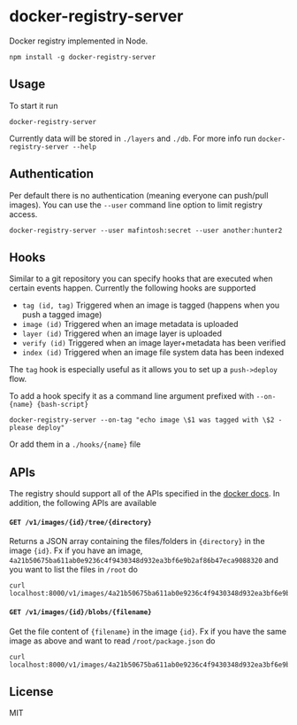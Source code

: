 # docker-registry-server

Docker registry implemented in Node.

```
npm install -g docker-registry-server
```

## Usage

To start it run

```
docker-registry-server
```

Currently data will be stored in `./layers` and `./db`.
For more info run `docker-registry-server --help`

## Authentication

Per default there is no authentication (meaning everyone can push/pull images).
You can use the `--user` command line option to limit registry access.

```
docker-registry-server --user mafintosh:secret --user another:hunter2
```

## Hooks

Similar to a git repository you can specify hooks that are executed when certain events happen.
Currently the following hooks are supported

* `tag (id, tag)` Triggered when an image is tagged (happens when you push a tagged image)
* `image (id)` Triggered when an image metadata is uploaded
* `layer (id)` Triggered when an image layer is uploaded
* `verify (id)` Triggered when an image layer+metadata has been verified
* `index (id)` Triggered when an image file system data has been indexed

The `tag` hook is especially useful as it allows you to set up a `push->deploy` flow.

To add a hook specify it as a command line argument prefixed with `--on-{name} {bash-script}`

```
docker-registry-server --on-tag "echo image \$1 was tagged with \$2 - please deploy"
```

Or add them in a `./hooks/{name}` file

## APIs

The registry should support all of the APIs specified in the [docker docs](https://docs.docker.com/reference/api/registry_api/).
In addition, the following APIs are available

#### `GET /v1/images/{id}/tree/{directory}`

Returns a JSON array containing the files/folders in `{directory}` in the image `{id}`.
Fx if you have an image, `4a21b50675ba611ab0e9236c4f9430348d932ea3bf6e9b2af86b47eca9088320` and you want to list
the files in `/root` do

```
curl localhost:8000/v1/images/4a21b50675ba611ab0e9236c4f9430348d932ea3bf6e9b2af86b47eca9088320/tree/root
```

#### `GET /v1/images/{id}/blobs/{filename}`

Get the file content of `{filename}` in the image `{id}`.
Fx if you have the same image as above and want to read `/root/package.json` do

```
curl localhost:8000/v1/images/4a21b50675ba611ab0e9236c4f9430348d932ea3bf6e9b2af86b47eca9088320/tree/root/package.json
```

## License

MIT